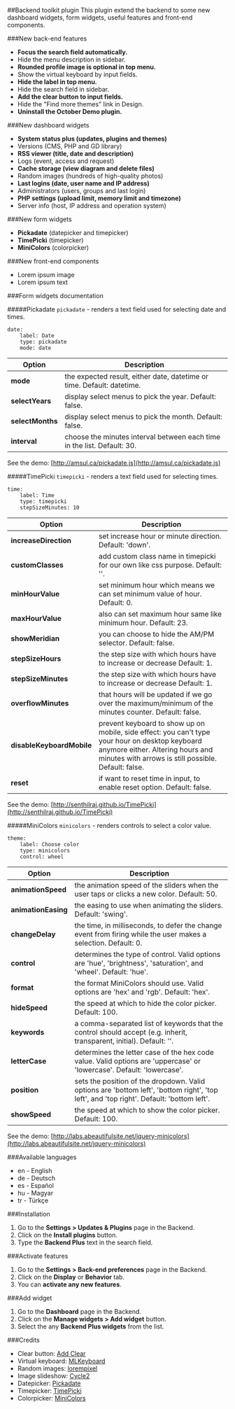 ##Backend toolkit plugin
This plugin extend the backend to some new dashboard widgets, form widgets, useful features and front-end components.

###New back-end features
* __Focus the search field automatically.__
* Hide the menu description in sidebar.
* __Rounded profile image is optional in top menu.__
* Show the virtual keyboard by input fields.
* __Hide the label in top menu.__
* Hide the search field in sidebar.
* __Add the clear button to input fields.__
* Hide the "Find more themes" link in Design.
* __Uninstall the October Demo plugin.__

###New dashboard widgets
* __System status plus (updates, plugins and themes)__
* Versions (CMS, PHP and GD library)
* __RSS viewer (title, date and description)__
* Logs (event, access and request)
* __Cache storage (view diagram and delete files)__
* Random images (hundreds of high-quality photos)
* __Last logins (date, user name and IP address)__
* Administrators (users, groups and last login)
* __PHP settings (upload limit, memory limit and timezone)__
* Server info (host, IP address and operation system)

###New form widgets
* __Pickadate__ (datepicker and timepicker)
* __TimePicki__ (timepicker)
* __MiniColors__ (colorpicker)

###New front-end components
* Lorem ipsum image
* Lorem ipsum text

###Form widgets documentation

#####Pickadate
`pickadate` - renders a text field used for selecting date and times.

    date:
        label: Date
        type: pickadate
        mode: date

Option | Description
------------- | -------------
**mode** | the expected result, either date, datetime or time. Default: datetime.
**selectYears** | display select menus to pick the year. Default: false.
**selectMonths** | display select menus to pick the month. Default: false.
**interval** | choose the minutes interval between each time in the list. Default: 30.

See the demo: [http://amsul.ca/pickadate.js](http://amsul.ca/pickadate.js)

#####TimePicki
`timepicki` - renders a text field used for selecting times.

    time:
        label: Time
        type: timepicki
        stepSizeMinutes: 10

Option | Description
------------- | -------------
**increaseDirection** | set increase hour or minute direction. Default: 'down'.
**customClasses** | add custom class name in timepicki for our own like css purpose. Default: ''.
**minHourValue** | set minimum hour which means we can set minimum value of hour. Default: 0.
**maxHourValue** | also can set maximum hour same like minimum hour. Default: 23.
**showMeridian** | you can choose to hide the AM/PM selector. Default: false.
**stepSizeHours** | the step size with which hours have to increase or decrease Default: 1.
**stepSizeMinutes** | the step size with which hours have to increase or decrease Default: 1.
**overflowMinutes** | that hours will be updated if we go over the maximum/minimum of the minutes counter. Default: false.
**disableKeyboardMobile** | prevent keyboard to show up on mobile, side effect: you can't type your hour on desktop keyboard anymore either. Altering hours and minutes with arrows is still possible. Default: false.
**reset** | if want to reset time in input, to enable reset option. Default: false.

See the demo: [http://senthilraj.github.io/TimePicki](http://senthilraj.github.io/TimePicki)

#####MiniColors
`minicolors` - renders controls to select a color value.

    theme:
        label: Choose color
        type: minicolors
        control: wheel

Option | Description
------------- | -------------
**animationSpeed** | the animation speed of the sliders when the user taps or clicks a new color. Default: 50.
**animationEasing** | the easing to use when animating the sliders. Default: 'swing'.
**changeDelay** | the time, in milliseconds, to defer the change event from firing while the user makes a selection. Default: 0.
**control** | determines the type of control. Valid options are 'hue', 'brightness', 'saturation', and 'wheel'. Default: 'hue'.
**format** | the format MiniColors should use. Valid options are 'hex' and 'rgb'. Default: 'hex'.
**hideSpeed** | the speed at which to hide the color picker. Default: 100.
**keywords** | a comma-separated list of keywords that the control should accept (e.g. inherit, transparent, initial). Default: ''.
**letterCase** | determines the letter case of the hex code value. Valid options are 'uppercase' or 'lowercase'. Default: 'lowercase'.
**position** | sets the position of the dropdown. Valid options are 'bottom left', 'bottom right', 'top left', and 'top right'. Default: 'bottom left'.
**showSpeed** | the speed at which to show the color picker. Default: 100.

See the demo: [http://labs.abeautifulsite.net/jquery-minicolors](http://labs.abeautifulsite.net/jquery-minicolors)

###Available languages
* en - English
* de - Deutsch
* es - Español
* hu - Magyar
* tr - Türkçe

###Installation
1. Go to the __Settings > Updates & Plugins__ page in the Backend.
1. Click on the __Install plugins__ button.
1. Type the __Backend Plus__ text in the search field.

###Activate features
1. Go to the __Settings > Back-end preferences__ page in the Backend.
1. Click on the __Display__ or __Behavior__ tab. 
1. You can __activate any new features__.

###Add widget
1. Go to the __Dashboard__ page in the Backend.
1. Click on the __Manage widgets > Add widget__ button.
1. Select the any __Backend Plus widgets__ from the list.

###Credits
* Clear button: [Add Clear](https://github.com/skorecky/Add-Clear)
* Virtual keyboard: [MLKeyboard](https://github.com/mBut/jquery.mlkeyboard)
* Random images: [lorempixel](http://lorempixel.com)
* Image slideshow: [Cycle2](https://github.com/malsup/cycle2)
* Datepicker: [Pickadate](http://amsul.ca/pickadate.js)
* Timepicker: [TimePicki](http://senthilraj.github.io/TimePicki)
* Colorpicker: [MiniColors](http://labs.abeautifulsite.net/jquery-minicolors)
